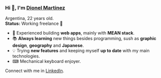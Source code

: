 ### Hi 👋, I'm [Dionel Martinez](https://dionelcm.web.app)
Argentina, 22 years old. <br/>
**Status:** Working freelance 💼

- 🥋 Experienced building **web apps**, mainly with **MEAN stack**.
- 📚 **Always learning** new things besides programming, sush as **graphic design**, **geography** and **Japanese**.
- 💡 Trying **new features** and keeping myself **up to date** with my main technologies.
- ⌨ Mechanical keyboard enjoyer.

Connect with me in [LinkedIn](https://www.linkedin.com/in/dionelcm/).
